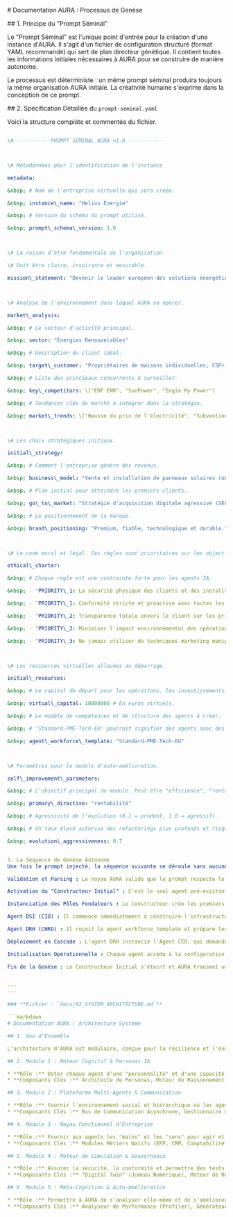 \# Documentation AURA : Processus de Genèse



\## 1. Principe du "Prompt Séminal"



Le "Prompt Séminal" est l'unique point d'entrée pour la création d'une instance d'AURA. Il s'agit d'un fichier de configuration structuré (format YAML recommandé) qui sert de plan directeur génétique. Il contient toutes les informations initiales nécessaires à AURA pour se construire de manière autonome.



Le processus est déterministe : un même prompt séminal produira toujours la même organisation AURA initiale. La créativité humaine s'exprime dans la conception de ce prompt.



\## 2. Spécification Détaillée du `prompt-seminal.yaml`



Voici la structure complète et commentée du fichier.



```yaml

\#----------- PROMPT SÉMINAL AURA v1.0 -----------



\# Métadonnées pour l'identification de l'instance

metadata:

&nbsp; # Nom de l'entreprise virtuelle qui sera créée.

&nbsp; instance\_name: "Helios Energie"

&nbsp; # Version du schéma du prompt utilisé.

&nbsp; prompt\_schema\_version: 1.0



\# La raison d'être fondamentale de l'organisation.

\# Doit être claire, inspirante et mesurable.

mission\_statement: "Devenir le leader européen des solutions énergétiques décentralisées pour les particuliers d'ici 5 ans, en atteignant une part de marché de 15%."



\# Analyse de l'environnement dans lequel AURA va opérer.

market\_analysis:

&nbsp; # Le secteur d'activité principal.

&nbsp; sector: "Énergies Renouvelables"

&nbsp; # Description du client idéal.

&nbsp; target\_customer: "Propriétaires de maisons individuelles, CSP+, soucieux de l'environnement, dans la tranche d'âge 35-60 ans."

&nbsp; # Liste des principaux concurrents à surveiller.

&nbsp; key\_competitors: \["EDF ENR", "SunPower", "Engie My Power"]

&nbsp; # Tendances clés du marché à intégrer dans la stratégie.

&nbsp; market\_trends: \["Hausse du prix de l'électricité", "Subventions gouvernementales", "Demande pour l'autoconsommation"]



\# Les choix stratégiques initiaux.

initial\_strategy:

&nbsp; # Comment l'entreprise génère des revenus.

&nbsp; business\_model: "Vente et installation de panneaux solaires (one-shot) avec un service d'optimisation et de maintenance par abonnement mensuel (récurrent)."

&nbsp; # Plan initial pour atteindre les premiers clients.

&nbsp; go\_to\_market: "Stratégie d'acquisition digitale agressive (SEO sur 'panneaux solaires', Google Ads) et développement d'un réseau de partenaires avec des constructeurs immobiliers et des architectes."

&nbsp; # Le positionnement de la marque.

&nbsp; brand\_positioning: "Premium, fiable, technologique et durable."



\# Le code moral et légal. Ces règles sont prioritaires sur les objectifs de performance.

ethical\_charter:

&nbsp; # Chaque règle est une contrainte forte pour les agents IA.

&nbsp; - "PRIORITY\_1: La sécurité physique des clients et des installations est non-négociable."

&nbsp; - "PRIORITY\_1: Conformité stricte et proactive avec toutes les régulations légales et fiscales européennes."

&nbsp; - "PRIORITY\_2: Transparence totale envers le client sur les prix, la performance et l'utilisation des données."

&nbsp; - "PRIORITY\_2: Minimiser l'impact environnemental des opérations internes."

&nbsp; - "PRIORITY\_3: Ne jamais utiliser de techniques marketing manipulatrices."



\# Les ressources virtuelles allouées au démarrage.

initial\_resources:

&nbsp; # Le capital de départ pour les opérations, les investissements, le marketing...

&nbsp; virtual\_capital: 10000000 # En euros virtuels.

&nbsp; # Le modèle de compétences et de structure des agents à créer.

&nbsp; # 'Standard-PME-Tech-EU' pourrait signifier des agents avec des compétences en tech, marketing digital, et connaissance des lois européennes.

&nbsp; agent\_workforce\_template: "Standard-PME-Tech-EU"



\# Paramètres pour le module d'auto-amélioration.

self\_improvement\_parameters:

&nbsp; # L'objectif principal du module. Peut être "efficience", "rentabilité", "croissance", "résilience".

&nbsp; primary\_directive: "rentabilité"

&nbsp; # Agressivité de l'évolution (0.1 = prudent, 1.0 = agressif).

&nbsp; # Un taux élevé autorise des refactorings plus profonds et risqués.

&nbsp; evolution\_aggressiveness: 0.7


3. La Séquence de Genèse Autonome
Une fois le prompt injecté, la séquence suivante se déroule sans aucune intervention humaine :

Validation et Parsing : Le noyau AURA valide que le prompt respecte le schéma. Les données sont extraites et stockées dans une mémoire de configuration initiale.

Activation du "Constructeur Initial" : C'est le seul agent pré-existant. Son rôle est d'amorcer la création des autres.

Instanciation des Pôles Fondateurs : Le Constructeur crée les premiers agents essentiels :

Agent DSI (CIO) : Il commence immédiatement à construire l'infrastructure virtuelle interne.

Agent DRH (CHRO) : Il reçoit le agent_workforce_template et prépare les "fiches de poste" pour tous les autres agents.

Déploiement en Cascade : L'agent DRH instancie l'Agent CEO, qui demande la création des directeurs de pôles, qui à leur tour demandent la création de leurs équipes, jusqu'à ce que l'organigramme soit complet.

Initialisation Opérationnelle : Chaque agent accède à la configuration initiale pour connaître ses objectifs et contraintes.

Fin de la Genèse : Le Constructeur Initial s'éteint et AURA transmet un signal au Conseil de Supervision Humain : "Instance instance_name créée et opérationnelle. Prête pour la phase de simulation."


---
---

### **Fichier : `docs/02_SYSTEM_ARCHITECTURE.md`**

```markdown
# Documentation AURA : Architecture Système

## 1. Vue d'Ensemble

L'architecture d'AURA est modulaire, conçue pour la résilience et l'évolutivité. Elle est composée de cinq modules principaux qui interagissent en permanence.

## 2. Module 1 : Moteur Cognitif & Personas IA

* **Rôle :** Doter chaque agent d'une "personnalité" et d'une capacité de raisonnement.
* **Composants Clés :** Architecte de Personas, Moteur de Raisonnement, Mémoire Individuelle.

## 3. Module 2 : Plateforme Multi-Agents & Communication

* **Rôle :** Fournir l'environnement social et hiérarchique où les agents existent et collaborent.
* **Composants Clés :** Bus de Communication Asynchrone, Gestionnaire de Hiérarchie, Moteur de Workflow et de Négociation.

## 4. Module 3 : Noyau Fonctionnel d'Entreprise

* **Rôle :** Fournir aux agents les "mains" et les "sens" pour agir et percevoir.
* **Composants Clés :** Modules Métiers Natifs (ERP, CRM, Comptabilité), Agents d'Acquisition de Connaissances, Base de Connaissance Vectorielle.

## 5. Module 4 : Moteur de Simulation & Gouvernance

* **Rôle :** Assurer la sécurité, la conformité et permettre des tests sans risque.
* **Composants Clés :** "Digital Twin" (Jumeau Numérique), Moteur de Règles de Gouvernance, Interface de Supervision Humaine.

## 6. Module 5 : Méta-Cognition & Auto-Amélioration

* **Rôle :** Permettre à AURA de s'analyser elle-même et de s'améliorer de manière autonome.
* **Composants Clés :** Analyseur de Performance (Profiler), Générateur de Code & Architecte de Solution, Pipeline CI/CD Interne pour le déploiement sécurisé des auto-modifications.


